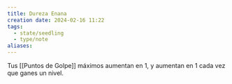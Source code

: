 ```yaml
---
title: Dureza Enana
creation date: 2024-02-16 11:22
tags:
  - state/seedling
  - type/note
aliases:
---
```

Tus [[Puntos de Golpe]] máximos aumentan en 1, y aumentan en 1 cada vez que ganes un nivel.
